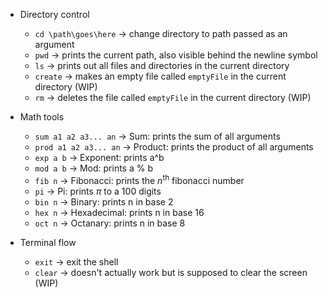 - Directory control
  - ```cd \path\goes\here``` -> change directory to path passed as an argument
  - ```pwd``` -> prints the current path, also visible behind the newline symbol
  - ```ls``` -> prints out all files and directories in the current directory
  - ```create``` -> makes an empty file called ```emptyFile``` in the current directory (WIP)
  - ```rm``` -> deletes the file called ```emptyFile``` in the current directory (WIP)

- Math tools
  - ```sum a1 a2 a3... an``` -> Sum: prints the sum of all arguments
  - ```prod a1 a2 a3... an``` -> Product: prints the product of all arguments
  - ```exp a b``` -> Exponent: prints a^b
  - ```mod a b``` -> Mod: prints a % b
  - ```fib n``` -> Fibonacci: prints the $n^{\text{th}}$ fibonacci number
  - ```pi``` -> Pi: prints $\pi$ to a 100 digits
  - ```bin n``` -> Binary: prints n in base 2
  - ```hex n``` -> Hexadecimal: prints n in base 16
  - ```oct n``` -> Octanary: prints n in base 8

- Terminal flow
  - ```exit``` -> exit the shell
  - ```clear``` -> doesn't actually work but is supposed to clear the screen (WIP)
